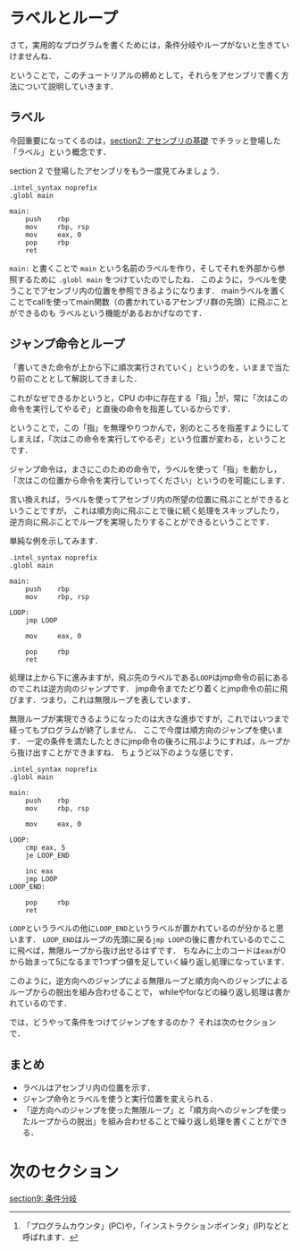# ラベルとループ

さて，実用的なプログラムを書くためには，条件分岐やループがないと生きていけませんね．

ということで，このチュートリアルの締めとして，それらをアセンブリで書く方法について説明していきます．

## ラベル

今回重要になってくるのは，[section2: アセンブリの基礎](/sections/section2_BasicOfAssembly.md) でチラッと登場した「ラベル」という概念です．

section 2 で登場したアセンブリをもう一度見てみましょう．

```
.intel_syntax noprefix
.globl main

main:
    push    rbp
    mov     rbp, rsp
    mov     eax, 0
    pop     rbp
    ret
```

`main:` と書くことで `main` という名前のラベルを作り，そしてそれを外部から参照するために `.globl main` をつけていたのでしたね．
このように，ラベルを使うことでアセンブリ内の位置を参照できるようになります．
mainラベルを置くことでcallを使ってmain関数（の書かれているアセンブリ群の先頭）に飛ぶことができるのも
ラベルという機能があるおかげなのです．

## ジャンプ命令とループ

「書いてきた命令が上から下に順次実行されていく」というのを，いままで当たり前のこととして解説してきました．

これがなぜできるかというと，CPU の中に存在する「指」[^1]が，常に「次はこの命令を実行してやるぞ」と直後の命令を指差しているからです．

[^1]: 「プログラムカウンタ」(PC)や，「インストラクションポインタ」(IP)などと呼ばれます．

ということで，この「指」を無理やりつかんで，別のところを指差すようにしてしまえば，「次はこの命令を実行してやるぞ」という位置が変わる，ということです．

<!-- さて，大抵のアーキテクチャにはジャンプ命令（もしくはブランチ命令）が存在します．
コンピュータはPC（プログラムカウンタ）が指している番地に存在するデータを命令と解釈して順に実行しますが，
ジャンプ命令はこのPCを今の値から増減させたり，ある値にセットしたりすることで実行する命令を変更します．-->

ジャンプ命令は，まさにこのための命令で，ラベルを使って「指」を動かし，「次はこの位置から命令を実行していってください」というのを可能にします．

言い換えれば，ラベルを使ってアセンブリ内の所望の位置に飛ぶことができるということですが，
これは順方向に飛ぶことで後に続く処理をスキップしたり，逆方向に飛ぶことでループを実現したりすることができるということです．

単純な例を示してみます．
```
.intel_syntax noprefix
.globl main

main:
    push    rbp
    mov     rbp, rsp

LOOP:
    jmp LOOP

    mov     eax, 0

    pop     rbp
    ret
```

処理は上から下に進みますが，飛ぶ先のラベルである`LOOP`はjmp命令の前にあるのでこれは逆方向のジャンプです．
jmp命令までたどり着くとjmp命令の前に飛びます．つまり，これは無限ループを表しています．

無限ループが実現できるようになったのは大きな進歩ですが，これではいつまで経ってもプログラムが終了しません．
ここで今度は順方向のジャンプを使います．
一定の条件を満たしたときにjmp命令の後ろに飛ぶようにすれば，ループから抜け出すことができますね．
ちょうど以下のような感じです．

```
.intel_syntax noprefix
.globl main

main:
    push    rbp
    mov     rbp, rsp

    mov     eax, 0

LOOP:
    cmp eax, 5
    je LOOP_END

    inc eax
    jmp LOOP
LOOP_END:

    pop     rbp
    ret
```

`LOOP`というラベルの他に`LOOP_END`というラベルが置かれているのが分かると思います．
`LOOP_END`はループの先頭に戻る`jmp LOOP`の後に書かれているのでここに飛べば，無限ループから抜け出せるはずです．
ちなみに上のコードは`eax`が0から始まって5になるまで1つずつ値を足していく繰り返し処理になっています．

このように，逆方向へのジャンプによる無限ループと順方向へのジャンプによるループからの脱出を組み合わせることで，
whileやforなどの繰り返し処理は書かれているのです．

では，どうやって条件をつけてジャンプをするのか？
それは次のセクションで．

## まとめ
- ラベルはアセンブリ内の位置を示す．
- ジャンプ命令とラベルを使うと実行位置を変えられる．
- 「逆方向へのジャンプを使った無限ループ」と「順方向へのジャンプを使ったループからの脱出」を組み合わせることで繰り返し処理を書くことができる．

# 次のセクション
[section9: 条件分岐](/sections/section9_Branching.md)

